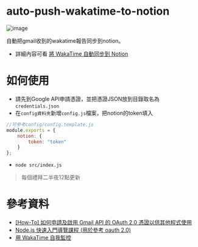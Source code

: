 # auto-push-wakatime-to-notion
![image](https://github.com/Chinlinlee/auto-push-wakatime-to-notion/assets/49154622/a17f4baf-24f4-415f-aa93-4f76385302f6)

自動把gmail收到的wakatime報告同步到notion。

- 詳細內容可看 [將 WakaTime 自動同步到 Notion](https://luxuriant-cobbler-efa.notion.site/Wakatime-Notion-9f5bb51342d341a79a9d36667dc856bb)
# 如何使用
- 請先到Google API申請憑證，並把憑證JSON放到目錄取名為`credentials.json`
- 在`config資料夾`新增`config.js`檔案，把notion的token填入
```js
//可參考config/config.template.js
module.exports = { 
    notion: {
        token: "token"
    }
};
```
- `node src/index.js`
> 每個禮拜二半夜12點更新

# 參考資料
- [[How-To] 如何申請及啟用 Gmail API 的 OAuth 2.0 憑證以供其他程式使用](https://www.alexclassroom.com/internet/google/google-apis/how-to-register-and-enable-gmail-api/#%e5%a6%82%e4%bd%95%e8%a7%a3%e6%b1%ba-google-api-%e7%9a%84-oauth-%e9%a9%97%e8%ad%89%e6%8e%88%e6%ac%8a%e9%8c%af%e8%aa%a4-400-invalid-scope)
- [Node.js 快速入門導覽課程 (用於參考 oauth 2.0)](https://developers.google.com/people/quickstart/nodejs?hl=zh-tw)
- [用 WakaTime 自我監控](https://medium.com/code-and-me/%E7%94%A8-wakatime-%E8%87%AA%E6%88%91%E7%9B%A3%E6%8E%A7-f59599144e28)
